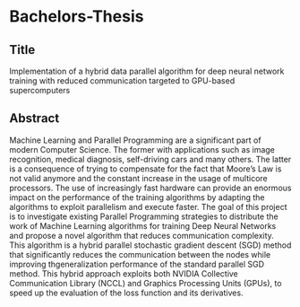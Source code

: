 # Bachelors-Thesis
## Title
Implementation of a hybrid data parallel algorithm for deep neural network training with reduced communication targeted to GPU-based supercomputers
## Abstract
Machine Learning and Parallel Programming are a significant part of modern Computer Science. The former with applications such as image recognition, medical diagnosis, self-driving cars and many others. The latter is a consequence of trying to compensate for the fact that Moore’s Law is not valid anymore and the constant increase in the usage of multicore processors. The use of increasingly fast hardware can provide an enormous impact on the performance of the training algorithms by adapting the algorithms to exploit parallelism and execute faster. The goal of this project is to investigate existing Parallel Programming strategies to distribute the work of Machine Learning algorithms for training Deep Neural Networks and propose a novel algorithm that reduces communication complexity. This algorithm is a hybrid parallel stochastic gradient descent (SGD) method that significantly reduces the communication between the nodes while improving thgeneralization performance of the standard parallel SGD method. This hybrid approach exploits both NVIDIA Collective Communication Library (NCCL) and Graphics Processing Units (GPUs), to speed up the evaluation of the loss function and its derivatives.

